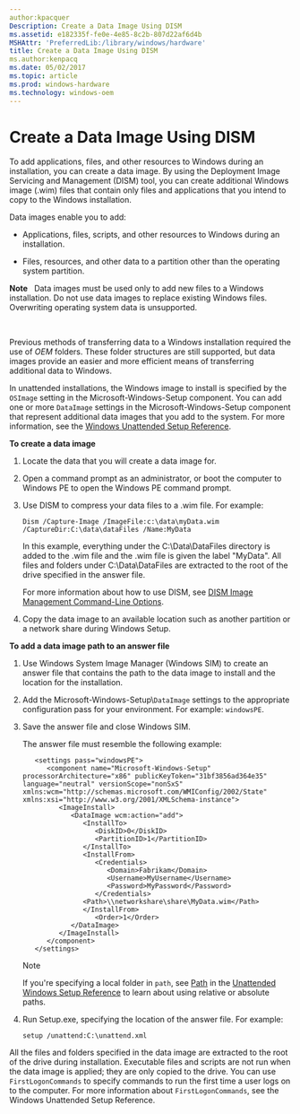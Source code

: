 ```yaml
---
author:kpacquer
Description: Create a Data Image Using DISM
ms.assetid: e182335f-fe0e-4e85-8c2b-807d22af6d4b
MSHAttr: 'PreferredLib:/library/windows/hardware'
title: Create a Data Image Using DISM
ms.author:kenpacq
ms.date: 05/02/2017
ms.topic: article
ms.prod: windows-hardware
ms.technology: windows-oem
---
```


# Create a Data Image Using DISM


To add applications, files, and other resources to Windows during an installation, you can create a data image. By using the Deployment Image Servicing and Management (DISM) tool, you can create additional Windows image (.wim) files that contain only files and applications that you intend to copy to the Windows installation.

Data images enable you to add:

-   Applications, files, scripts, and other resources to Windows during an installation.

-   Files, resources, and other data to a partition other than the operating system partition.

**Note**  
Data images must be used only to add new files to a Windows installation. Do not use data images to replace existing Windows files. Overwriting operating system data is unsupported.

 

Previous methods of transferring data to a Windows installation required the use of $OEM$ folders. These folder structures are still supported, but data images provide an easier and more efficient means of transferring additional data to Windows.

In unattended installations, the Windows image to install is specified by the `OSImage` setting in the Microsoft-Windows-Setup component. You can add one or more `DataImage` settings in the Microsoft-Windows-Setup component that represent additional data images that you add to the system. For more information, see the [Windows Unattended Setup Reference](https://docs.microsoft.com/en-us/windows-hardware/customize/desktop/unattend).

**To create a data image**

1.  Locate the data that you will create a data image for.

2.  Open a command prompt as an administrator, or boot the computer to Windows PE to open the Windows PE command prompt.

3.  Use DISM to compress your data files to a .wim file. For example:

    ```
    Dism /Capture-Image /ImageFile:c:\data\myData.wim /CaptureDir:C:\data\dataFiles /Name:MyData
    ```

    In this example, everything under the C:\\Data\\DataFiles directory is added to the .wim file and the .wim file is given the label "MyData". All files and folders under C:\\Data\\DataFiles are extracted to the root of the drive specified in the answer file.

    For more information about how to use DISM, see [DISM Image Management Command-Line Options](dism-image-management-command-line-options-s14.md).

4.  Copy the data image to an available location such as another partition or a network share during Windows Setup.

**To add a data image path to an answer file**

1.  Use Windows System Image Manager (Windows SIM) to create an answer file that contains the path to the data image to install and the location for the installation.

2.  Add the Microsoft-Windows-Setup\\`DataImage` settings to the appropriate configuration pass for your environment. For example: `windowsPE`.

3.  Save the answer file and close Windows SIM.

    The answer file must resemble the following example:

    ```
       <settings pass="windowsPE">
          <component name="Microsoft-Windows-Setup" processorArchitecture="x86" publicKeyToken="31bf3856ad364e35" language="neutral" versionScope="nonSxS" xmlns:wcm="http://schemas.microsoft.com/WMIConfig/2002/State" xmlns:xsi="http://www.w3.org/2001/XMLSchema-instance">
             <ImageInstall>
                <DataImage wcm:action="add">
                   <InstallTo>
                      <DiskID>0</DiskID>
                      <PartitionID>1</PartitionID>
                   </InstallTo>
                   <InstallFrom>
                      <Credentials>
                         <Domain>Fabrikam</Domain>
                         <Username>MyUsername</Username>
                         <Password>MyPassword</Password>
                      </Credentials>
                   <Path>\\networkshare\share\MyData.wim</Path>
                   </InstallFrom>
                      <Order>1</Order>
                </DataImage>
             </ImageInstall>
          </component>
       </settings>
    ```

    > [!Note]
    > If you're specifying a local folder in `path`, see [Path](https://docs.microsoft.com/en-us/windows-hardware/customize/desktop/unattend/microsoft-windows-setup-imageinstall-dataimage-installfrom-path) in the [Unattended Windows Setup Reference](https://docs.microsoft.com/en-us/windows-hardware/customize/desktop/unattend) to learn about using relative or absolute paths.

4.  Run Setup.exe, specifying the location of the answer file. For example:

    ```
    setup /unattend:C:\unattend.xml
    ```

All the files and folders specified in the data image are extracted to the root of the drive during installation. Executable files and scripts are not run when the data image is applied; they are only copied to the drive. You can use `FirstLogonCommands` to specify commands to run the first time a user logs on to the computer. For more information about `FirstLogonCommands`, see the Windows Unattended Setup Reference.

 

 





